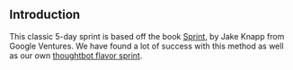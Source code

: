## Introduction

This classic 5-day sprint is based off the book
[Sprint](https://www.thesprintbook.com/), by Jake Knapp from Google Ventures.
We have found a lot of success with this method as well as our own
[thoughtbot flavor sprint](/schedules/classic).
